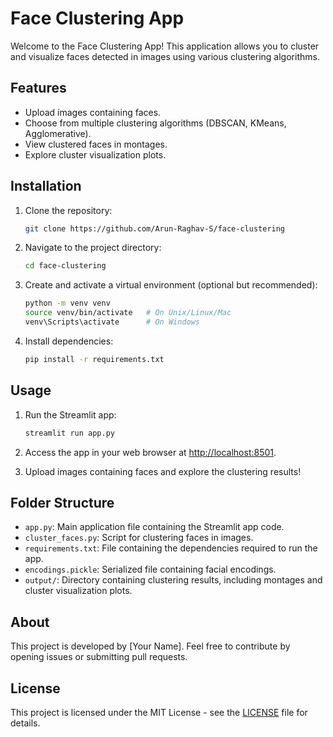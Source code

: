 # Face Clustering App

Welcome to the Face Clustering App! This application allows you to cluster and visualize faces detected in images using various clustering algorithms.

## Features

- Upload images containing faces.
- Choose from multiple clustering algorithms (DBSCAN, KMeans, Agglomerative).
- View clustered faces in montages.
- Explore cluster visualization plots.

## Installation

1. Clone the repository:

    ```bash
    git clone https://github.com/Arun-Raghav-S/face-clustering
    ```

2. Navigate to the project directory:

    ```bash
    cd face-clustering
    ```

3. Create and activate a virtual environment (optional but recommended):

    ```bash
    python -m venv venv
    source venv/bin/activate   # On Unix/Linux/Mac
    venv\Scripts\activate      # On Windows
    ```

4. Install dependencies:

    ```bash
    pip install -r requirements.txt
    ```

## Usage

1. Run the Streamlit app:

    ```bash
    streamlit run app.py
    ```

2. Access the app in your web browser at [http://localhost:8501](http://localhost:8501).

3. Upload images containing faces and explore the clustering results!

## Folder Structure

- `app.py`: Main application file containing the Streamlit app code.
- `cluster_faces.py`: Script for clustering faces in images.
- `requirements.txt`: File containing the dependencies required to run the app.
- `encodings.pickle`: Serialized file containing facial encodings.
- `output/`: Directory containing clustering results, including montages and cluster visualization plots.

## About

This project is developed by [Your Name]. Feel free to contribute by opening issues or submitting pull requests.

## License

This project is licensed under the MIT License - see the [LICENSE](LICENSE) file for details.

